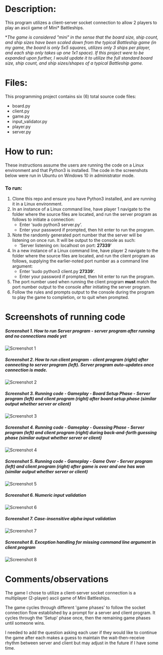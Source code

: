 # Description:
This program utilizes a client-server socket connection to allow 2 players to play an ascii game of Mini* Battleships. 

**The game is considered "mini" in the sense that the board size, ship count, and ship sizes have been scaled down from the typical Battleship game (in my game, the board is only 5x5 squares, utilizes only 3 ships per player, and each ship only takes up one 1x1 space). If this project were to be expanded upon further, I would update it to utilize the full standard board size, ship count, and ship sizes/shapes of a typical Battleship game.*
# Files:
This programming project contains six (6) total source code files: 
* board.py
* client.py
* game.py
* input_validator.py
* player.py
* server.py

# How to run:

These instructions assume the users are running the code on a Linux environment and that Python3 is installed. The code in the screenshots below were run in Ubuntu on Windows 10 in administrator mode.
### To run:
1. Clone this repo and ensure you have Python3 installed, and are running it in a Linux environment.
2.	In an instance of a Linux command line, have player 1 navigate to the folder where the source files are located, and run the server program as follows to initiate a connection:
    * Enter ‘sudo python3 server.py‘. 
    * Enter your password if prompted, then hit enter to run the program.
3.	Note the randomly generated port number that the server will be listening on once run. It will be output to the console as such:
    * ‘Server listening on: localhost on port: **27339**’
4.	In a new instance of a Linux command line, have player 2 navigate to the folder where the source files are located, and run the client program as follows, supplying the earlier-noted port number as a command line argument:
    * Enter ‘sudo python3 client.py **27339**‘. 
    * Enter your password if prompted, then hit enter to run the program.
5.	The port number used when running the client program **must** match the port number output to the console after initiating the server program.
6.	Follow the rules and prompts output to the console during the program to play the game to completion, or to quit when prompted.

# Screenshots of running code
##### Screenshot 1. How to run Server program - server program after running and no connections made yet
![Screenshot 1](./screenshots/001_how_run_server.PNG)
##### Screenshot 2. How to run client program - client program (right) after connecting to server program (left). Server program auto-updates once connection is made.
![Screenshot 2](./screenshots/002_how_run_client.PNG)
##### Screenshot 3. Running code - Gameplay -  Board Setup Phase - Server program (left) and client program (right) after board setup phase (similar output whether server or client)
![Screenshot 3](./screenshots/003_gameplay_post_board_setup.PNG)
##### Screenshot 4. Running code - Gameplay - Guessing Phase - Server program (left) and client program (right) during back-and-forth guessing phase (similar output whether server or client)
![Screenshot 4](./screenshots/004_gameplay_guessing_phase.PNG)
##### Screenshot 5. Running code - Gameplay - Game Over - Server program (left) and client program (right) after game is over and one has won (similar output whether server or client)
![Screenshot 5](./screenshots/005_gameplay_game_over.PNG)
##### Screenshot 6. Numeric input validation
![Screenshot 6](./screenshots/006_numeric_input_val.PNG)
##### Screenshot 7. Case-insensitive alpha input validation
![Screenshot 7](./screenshots/007_alpha_input_val.PNG)
##### Screenshot 8. Exception handling for missing command line argument in client program
![Screenshot 8](./screenshots/008_client_arg_val.PNG)

# Comments/observations
The game I chose to utilize a client-server socket connection is a multiplayer (2-player) ascii game of Mini Battleships.

The game cycles through different 'game phases' to follow the socket connection flow established by a prompt for a server and client program. It cycles through the 'Setup' phase once, then the remaining game phases until someone wins.

I needed to add the question asking each user if they would like to continue the game after each makes a guess to maintain the wait-then-receive rhythm between server and client but may adjust in the future if I have some time.


